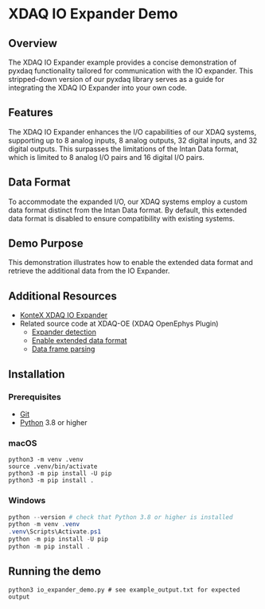 # XDAQ IO Expander Demo
## Overview
The XDAQ IO Expander example provides a concise demonstration of pyxdaq functionality tailored for communication with the IO expander. This stripped-down version of our pyxdaq library serves as a guide for integrating the XDAQ IO Expander into your own code.

## Features
The XDAQ IO Expander enhances the I/O capabilities of our XDAQ systems, supporting up to 8 analog inputs, 8 analog outputs, 32 digital inputs, and 32 digital outputs. This surpasses the limitations of the Intan Data format, which is limited to 8 analog I/O pairs and 16 digital I/O pairs.

## Data Format
To accommodate the expanded I/O, our XDAQ systems employ a custom data format distinct from the Intan Data format. By default, this extended data format is disabled to ensure compatibility with existing systems.

## Demo Purpose
This demonstration illustrates how to enable the extended data format and retrieve the additional data from the IO Expander.

## Additional Resources
* [KonteX XDAQ IO Expander](https://kontex.io/collections/xdaq/products/xdaq-io-expander)
* Related source code at XDAQ-OE (XDAQ OpenEphys Plugin)
    * [Expander detection](https://github.com/open-ephys-plugins/XDAQ-OE/blob/f4793f4a9c057d69a282a74015980feaeea39c98/Source/rhythm-api/rhd2000evalboard.cpp#L378)
    * [Enable extended data format](https://github.com/open-ephys-plugins/XDAQ-OE/blob/f4793f4a9c057d69a282a74015980feaeea39c98/Source/rhythm-api/rhd2000evalboard.cpp#L199)
    * [Data frame parsing](https://github.com/open-ephys-plugins/XDAQ-OE/blob/f4793f4a9c057d69a282a74015980feaeea39c98/Source/rhythm-api/rhd2000datablock.h#L62)

## Installation
### Prerequisites
* [Git](https://git-scm.com/)
* [Python](https://www.python.org/downloads/) 3.8 or higher

### macOS
```shell
python3 -m venv .venv
source .venv/bin/activate
python3 -m pip install -U pip
python3 -m pip install .
```

### Windows
```powershell
python --version # check that Python 3.8 or higher is installed
python -m venv .venv
.venv\Scripts\Activate.ps1
python -m pip install -U pip
python -m pip install .
```

## Running the demo
```shell
python3 io_expander_demo.py # see example_output.txt for expected output
```
